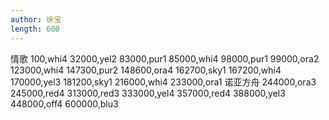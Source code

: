 ```yaml
---
author: 徐宝
length: 600
---
```

情歌
100,whi4
32000,yel2
83000,pur1
85000,whi4
98000,pur1
99000,ora2
123000,whi4
147300,pur2
148600,ora4
162700,sky1
167200,whi4
170000,yel3
181200,sky1
216000,whi4
233000,ora1
诺亚方舟
244000,ora3
245000,red4
313000,red3
333000,yel4
357000,red4
388000,yel3
448000,off4
600000,blu3